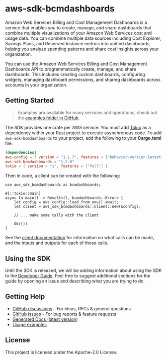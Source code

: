 # aws-sdk-bcmdashboards

Amazon Web Services Billing and Cost Management Dashboards is a service that enables you to create, manage, and share dashboards that combine multiple visualizations of your Amazon Web Services cost and usage data. You can combine multiple data sources including Cost Explorer, Savings Plans, and Reserved Instance metrics into unified dashboards, helping you analyze spending patterns and share cost insights across your organization.

You can use the Amazon Web Services Billing and Cost Management Dashboards API to programmatically create, manage, and share dashboards. This includes creating custom dashboards, configuring widgets, managing dashboard permissions, and sharing dashboards across accounts in your organization.

## Getting Started

> Examples are available for many services and operations, check out the
> [examples folder in GitHub](https://github.com/awslabs/aws-sdk-rust/tree/main/examples).

The SDK provides one crate per AWS service. You must add [Tokio](https://crates.io/crates/tokio)
as a dependency within your Rust project to execute asynchronous code. To add `aws-sdk-bcmdashboards` to
your project, add the following to your **Cargo.toml** file:

```toml
[dependencies]
aws-config = { version = "1.1.7", features = ["behavior-version-latest"] }
aws-sdk-bcmdashboards = "1.2.0"
tokio = { version = "1", features = ["full"] }
```

Then in code, a client can be created with the following:

```rust,no_run
use aws_sdk_bcmdashboards as bcmdashboards;

#[::tokio::main]
async fn main() -> Result<(), bcmdashboards::Error> {
    let config = aws_config::load_from_env().await;
    let client = aws_sdk_bcmdashboards::Client::new(&config);

    // ... make some calls with the client

    Ok(())
}
```

See the [client documentation](https://docs.rs/aws-sdk-bcmdashboards/latest/aws_sdk_bcmdashboards/client/struct.Client.html)
for information on what calls can be made, and the inputs and outputs for each of those calls.

## Using the SDK

Until the SDK is released, we will be adding information about using the SDK to the
[Developer Guide](https://docs.aws.amazon.com/sdk-for-rust/latest/dg/welcome.html). Feel free to suggest
additional sections for the guide by opening an issue and describing what you are trying to do.

## Getting Help

* [GitHub discussions](https://github.com/awslabs/aws-sdk-rust/discussions) - For ideas, RFCs & general questions
* [GitHub issues](https://github.com/awslabs/aws-sdk-rust/issues/new/choose) - For bug reports & feature requests
* [Generated Docs (latest version)](https://awslabs.github.io/aws-sdk-rust/)
* [Usage examples](https://github.com/awslabs/aws-sdk-rust/tree/main/examples)

## License

This project is licensed under the Apache-2.0 License.

